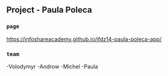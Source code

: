 
## Project - Paula Poleca


### `page`
https://infoshareacademy.github.io/jfdz14-paula-poleca-app/


### `team`
-Volodymyr
-Androw
-Michel
-Paula